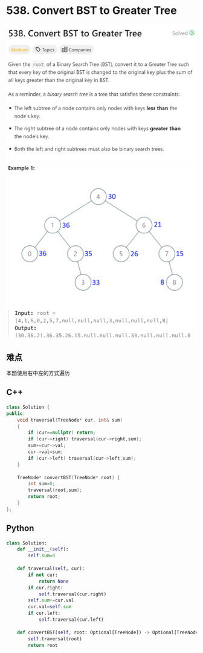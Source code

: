 # 538. Convert BST to Greater Tree
![alt text](image.png)
![alt text](image-1.png)

## 难点
本题使用右中左的方式遍历

## C++
``` C++
class Solution {
public:
    void traversal(TreeNode* cur, int& sum)
    {
        if (cur==nullptr) return;
        if (cur->right) traversal(cur->right,sum);
        sum+=cur->val;
        cur->val=sum;
        if (cur->left) traversal(cur->left,sum);
    }

    TreeNode* convertBST(TreeNode* root) {
        int sum=0;
        traversal(root,sum);
        return root;
    }
};
```

## Python
``` Python
class Solution:
    def __init__(self):
        self.sum=0

    def traversal(self, cur):
        if not cur:
            return None
        if cur.right:
            self.traversal(cur.right)
        self.sum+=cur.val
        cur.val=self.sum
        if cur.left:
            self.traversal(cur.left)

    def convertBST(self, root: Optional[TreeNode]) -> Optional[TreeNode]:
        self.traversal(root)
        return root
```